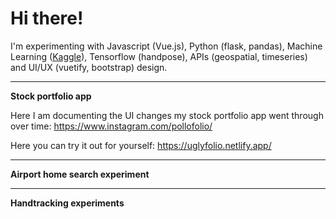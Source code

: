 # Hi there!

I'm experimenting with Javascript (Vue.js), Python (flask, pandas), Machine Learning (<a href="https://www.kaggle.com/vanzelleb">Kaggle</a>), Tensorflow (handpose), APIs (geospatial, timeseries) and UI/UX (vuetify, bootstrap) design.

---
**Stock portfolio app**

Here I am documenting the UI changes my stock portfolio app went through over time:
https://www.instagram.com/pollofolio/

Here you can try it out for yourself:
https://uglyfolio.netlify.app/

---

**Airport home search experiment**

---

**Handtracking experiments**


<!---
vanzelleb/vanzelleb is a ✨ special ✨ repository because its `README.md` (this file) appears on your GitHub profile.
You can click the Preview link to take a look at your changes.
--->
